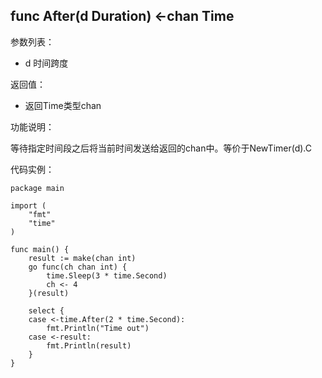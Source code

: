 ## func After(d Duration) <-chan Time
参数列表：
- d 时间跨度

返回值：
- 返回Time类型chan

功能说明：

等待指定时间段之后将当前时间发送给返回的chan中。等价于NewTimer(d).C

代码实例：
    
    package main

    import (
        "fmt"
        "time"
    )
    
    func main() {
    	result := make(chan int)
    	go func(ch chan int) {
    		time.Sleep(3 * time.Second)	
    		ch <- 4
    	}(result)
    
    	select {
    	case <-time.After(2 * time.Second):
    		fmt.Println("Time out")
    	case <-result:
    		fmt.Println(result)
    	}
    }
